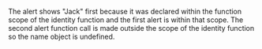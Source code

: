 The alert shows "Jack" first because it was declared within the function scope of the identity function and the first alert is within that scope.
The second alert function call is made outside the scope of the identity function so the name object is undefined.